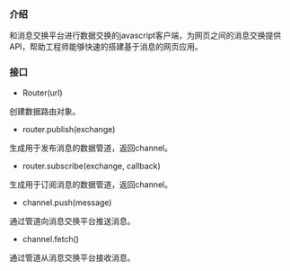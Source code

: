 ### 介绍
和消息交换平台进行数据交换的javascript客户端，为网页之间的消息交换提供API，帮助工程师能够快速的搭建基于消息的网页应用。

### 接口
* Router(url)

创建数据路由对象。

* router.publish(exchange)

生成用于发布消息的数据管道，返回channel。

* router.subscribe(exchange, callback)

生成用于订阅消息的数据管道，返回channel。

* channel.push(message)

通过管道向消息交换平台推送消息。

* channel.fetch()

通过管道从消息交换平台接收消息。
